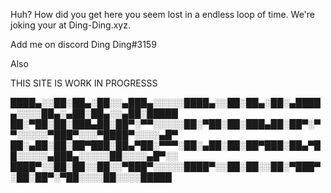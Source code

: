 Huh? How did you get here you seem lost in a endless loop of time. We're joking your at Ding-Ding.xyz.

Add me on discord Ding Ding#3159

Also


THIS SITE IS WORK IN PROGRESSS






████▄░░██░██▄░██░░▄███▄░░░░░████▄░░██░██▄░██░▄████▄░░░░██▄░▄██░██▄░░▄██░█████
██░▀██░██░███▄██░██▀░▀▀░░░░░██░▀██░██░███▄██░██▀░▀▀░░░░░▀███▀░░░▀████▀░░░░▄█▀
██░▄██░██░██▀███░██▄▀██░▀▀▀░██░▄██░██░██▀███░██▄▀██░░░░░▄███▄░░░░░██░░░░▄█▀░░
████▀░░██░██░░██░░▀███▀░░░░░████▀░░██░██░░██░▀███▀░██░██▀░▀██░░░░██░░░░█████
